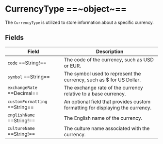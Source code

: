 # CurrencyType ==~object~==

The `CurrencyType` is utilized to store information about a specific currency.

## Fields

| Field                         | Description                                                                      |
|-------------------------------|----------------------------------------------------------------------------------|
| `code` ==String!==            | The code of the currency, such as USD or EUR.                                    |
| `symbol` ==String==           | The symbol used to represent the currency, such as $ for US Dollar.              |
| `exchangeRate` ==Decimal==    | The exchange rate of the currency relative to a base currency.                   |
| `customFormatting` ==String== | An optional field that provides custom formatting for displaying the currency.   |
| `englishName` ==String!==     | The English name of the currency.                                                |
| `cultureName` ==String!==     | The culture name associated with the currency.                                   |
